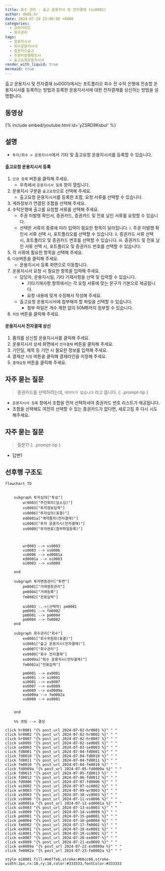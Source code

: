 ```yaml
---
title: 회수 관리 - 출고 운용지시 및 전자결재 (oi0001)
author: dkdk.kr
date: 2024-07-19 13:00:00 +0800
categories:
  - 코어가이드
  - 회수관리
tags:
  - 운용지시서
  - 회수운용지시서
  - 증권카드출고
  - 주권미발행확인서
  - 출고요청운용지시서
render_with_liquid: true
mermaid: true
---
```

출고 운용지시 및 전자결재 (oi0001)에서는 포트폴리오 회수 전 수탁 은행에 전송할 운용지시서를 등록하는 방법과 등록한 운용지서서에 대한 전자결재를 상신하는 방법을 설명합니다.

## 동영상

{% include embed/youtube.html id='yZSRD9KsbuI' %}

## 설명
- `투자/회수 > 운용지시서`에서 기타 및 출고요청 운용지시서를 등록할 수 있습니다.

#### 출고요청 운용지시서 등록
1. `신규 등록` 버튼을 클릭해 주세요.
	- 우측에서 `운용지시서 등록` 창이 열립니다.
2. 운용지시 구분을 `출고요청`으로 선택해 주세요.
	- 출고요청 운용지시서를 등록한 조합, 요청 서류를 선택할 수 있습니다.
3. 계좌정보가 연결된 조합을 선택해 주세요.
4. 수탁은행에 출고를 요청할 서류를 선택해 주세요.
	- 주권 미발행 확인서, 증권카드, 증권카드 및 전표 날인 서류를 요청할 수 있습니다.
	- 선택한 서류의 종류에 따라 입력이 필요한 항목이 달라집니다.
		ⅰ. 주권 미발행 확인서 서류 선택 시, 포트폴리오를 선택할 수 있습니다.
		ⅱ. 증권카드 서류 선택 시, 포트폴리오 및 증권카드 번호를 선택할 수 있습니다.
		ⅲ. 증권카드 및 전표 날인 서류 선택 시, 포트폴리오 및 증권카드 번호를 선택할 수 있습니다.
5. 각 서류에 필요한 항목을 선택해 주세요.
6. `다음`버튼을 클릭해 주세요.
	- 운용지시서 등록 화면으로 이동합니다.
7. 운용지시서 요청 시 필요한 항목을 입력해 주세요.
	- 담당자, 운용지시일, 기타 기재사항을 선택 및 입력할 수 있습니다.
		- 기타기재사항 항목에서는 각 요청 서류에 맞는 문구가 기본으로 제공됩니다.
		- 요청 내용에 맞게 수정해서 작성해 주세요.
	- 출고요청 운용지시서에 첨부해야 할 파일을 선택할 수 있습니다.
		- 첨부 파일은 개수 제한 없이 50MB까지 첨부할 수 있습니다.
8. `저장` 버튼을 클릭해 주세요.

#### 운용지시서 전자결재 상신
1. 품의를 상신할 운용지시서를 클릭해 주세요.
2. 운용지시서 상세 화면에서 `전자결재` 버튼을 클릭해 주세요.
3. 기안일, 제목 등 기안 시 필요한 정보를 입력해 주세요.
4. 결재선 `지정` 버튼을 클릭해 결재라인을 지정해 주세요.
5. `결재요청` 버튼을 클릭해 주세요.


## 자주 묻는 질문

> 증권카드를 선택하려는데, `데이터가 없습니다` 라고 뜹니다. 
{: .prompt-tip }
- `운용지시서 등록` 창에서 조합을 먼저 선택하셔야 증권카드 번호 리스트가 제공됩니다.
- 조합을 선택해도 여전히 선택할 수 있는 증권카드가 없다면, 새로고침 후 다시 시도해주세요.



## 자주 묻는 질문

> 질문1?
{: .prompt-tip }

- 답변1




## 선후행 구조도

```mermaid
flowchart TD


    subgraph 투자심의["투심"]
        wr0003["주간회의(딜소싱)"]
        vs0003["투자정보입력"]
        vs0006["투자심의(표결)"]
        ed0001a["계약품의(전자결재)"]
        oi0003["투자 운용지시(전자결재)"]
        vs0009["투자완료(첨부파일등록)"]

        
        
        wr0003 --> vs0003
        vs0003 --> vs0006
        vs0006 --> ed0001a
        ed0001a --> oi0003
        oi0003 --> vs0009

    end

    subgraph 투자변동관리["투변"]
        pm0001["거래원장관리"]
        pm0004["거래등록"]
        fm0002["전표입력"]

        oi0003 -.->|선택적| pm0001
        pm0001 --> fm0002
        pm0001 --> pm0004
        pm0004 --> fm0002
    end

    subgraph 회수관리["회수"]
        ex0001["회수위원회(표결)"]
        oi0001["출고 운용지시(전자결재)"]
        ex0007["회수관리"]
        ex0009["회수 전자결재"]
        ex0009a["회수 운용지시(전자결재)"]
        fm0002a["전표입력"]

        pm0001 --> ex0001
        ex0001 --> oi0001
        oi0001 --> ex0007
        ex0007 --> ex0009
        ex0009 --> ex0009a
        ex0009a --> fm0002a
        vs0009 --> ex0001


    end

    %% 셋팅 --> 결성
    
click hr0001 "{% post_url 2024-07-02-hr0001 %}" " "
click hr0002 "{% post_url 2024-07-02-hr0002 %}" " "
click hr0007 "{% post_url 2024-07-02-hr0007 %}" " "
click se0005 "{% post_url 2024-07-02-se0005 %}" " "
click se0003 "{% post_url 2024-07-03-se0003 %}" " "
click fd0001 "{% post_url 2024-07-04-fd0001 %}" " "
click fd0010 "{% post_url 2024-07-04-fd0010 %}" " "
click fd0011 "{% post_url 2024-07-04-fd0011 %}" " "
click fm0010 "{% post_url 2024-07-04-fm0010 %}" " "
click fd0009a "{% post_url 2024-07-05-fd0009a %}" " "
click fd0013 "{% post_url 2024-07-05-fd0013 %}" " "
click fd0012 "{% post_url 2024-07-06-fd0012 %}" " "
click fd0006 "{% post_url 2024-07-07-fd0006 %}" " "
click oi0002 "{% post_url 2024-07-07-oi0002 %}" " "
click wr0003 "{% post_url 2024-07-09-wr0003 %}" " "
click vs0003 "{% post_url 2024-07-10-vs0003 %}" " "
click vs0006 "{% post_url 2024-07-11-vs0006 %}" " "
click ed0001a "{% post_url 2024-07-12-ed0001a %}" " "
click oi0003 "{% post_url 2024-07-13-oi0003 %}" " "
click vs0009 "{% post_url 2024-07-14-vs0009 %}" " "
click pm0001 "{% post_url 2024-07-15-pm0001 %}" " "
click pm0004 "{% post_url 2024-07-16-pm0004 %}" " "
click fm0002 "{% post_url 2024-07-17-fm0002 %}" " "
click ex0001 "{% post_url 2024-07-18-ex0001 %}" " "
click oi0001 "{% post_url 2024-07-19-oi0001 %}" " "
click ex0007 "{% post_url 2024-07-20-ex0007 %}" " "
click ex0009 "{% post_url 2024-07-21-ex0009 %}" " "
click ex0009a "{% post_url 2024-07-22-ex0009a %}" " "
click fm0002a "{% post_url 2024-07-23-fm0002a %}" " "

style oi0001 fill:#e6ffe6,stroke:#66cc66,stroke-width:2px,rx:10,ry:10,color:#333333,fontColor:#333333

```
